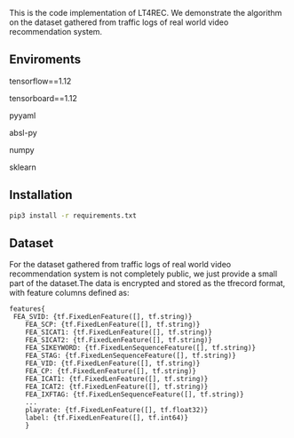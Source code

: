 
This is the code implementation of LT4REC.
We demonstrate the algorithm on the dataset gathered from traffic
logs of real world video recommendation system.
## Enviroments

tensorflow==1.12

tensorboard==1.12

pyyaml

absl-py

numpy

sklearn

## Installation

```bash
pip3 install -r requirements.txt
```

## Dataset

For the dataset gathered from traffic logs of real world video recommendation system 
is not completely public, we just provide a small part of the dataset.The data is encrypted and stored as the tfrecord format, with feature columns defined as:
```
features{
 FEA_SVID: {tf.FixedLenFeature([], tf.string)}
    FEA_SCP: {tf.FixedLenFeature([], tf.string)}          
    FEA_SICAT1: {tf.FixedLenFeature([], tf.string)}         
    FEA_SICAT2: {tf.FixedLenFeature([], tf.string)}          
    FEA_SIKEYWORD: {tf.FixedLenSequenceFeature([], tf.string)}  
    FEA_STAG: {tf.FixedLenSequenceFeature([], tf.string)}
    FEA_VID: {tf.FixedLenFeature([], tf.string)}    
    FEA_CP: {tf.FixedLenFeature([], tf.string)}   
    FEA_ICAT1: {tf.FixedLenFeature([], tf.string)}   
    FEA_ICAT2: {tf.FixedLenFeature([], tf.string)}   
    FEA_IXFTAG: {tf.FixedLenSequenceFeature([], tf.string)}
    ...
    playrate: {tf.FixedLenFeature([], tf.float32)} 
    label: {tf.FixedLenFeature([], tf.int64)} 
    }
```

